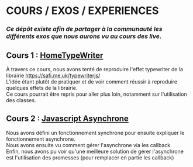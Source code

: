 # COURS / EXOS / EXPERIENCES

### *Ce dépôt existe afin de partager à la communauté les différents exos que nous aurons vu au cours des live.*

## Cours 1 : [HomeTypeWriter](/HomeTypeWriter)
À travers ce cours, nous avons tenté de reproduire l'effet typewriter de la librairie https://safi.me.uk/typewriterjs/ <br>
L'idée étant plutôt de pratiquer et de voir comment réussir à reproduire quelques effets de la librairie.<br>
Ce cours pourrait être repris pour aller plus loin, notamment sur l'utilisation des classes.

## Cours 2 : [Javascript Asynchrone](/Asynchronous)
Nous avons défini un fonctionnement synchrone pour ensuite expliquer le fonctionnement asynchrone. <br>
Nous avons ensuite vu comment gérer l'asynchrone via les callback <br>
Enfin, nous avons pu voir qu'une meilleure solution de gérer l'asynchrone est l'utilisation des promesses (pour remplacer en partie les callback)
